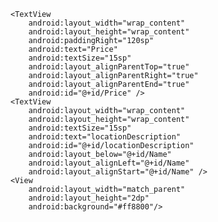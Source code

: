 <?xml version="1.0" encoding="utf-8"?>
<LinearLayout xmlns:android="http://schemas.android.com/apk/res/android"
    android:layout_width="match_parent"
    android:orientation="vertical"
    android:layout_height="match_parent">
    <TextView
        android:layout_width="wrap_content"
        android:layout_height="wrap_content"
        android:id="@+id/Name"
        android:text="Name"
        android:textSize="15sp"
        />
    <TextView
        android:layout_width="wrap_content"
        android:layout_height="wrap_content"
        android:text="Location"
        android:textSize="15sp"
        android:id="@+id/Location"
        android:layout_alignTop="@+id/Name"
        android:layout_alignParentLeft="true"
        android:layout_alignParentStart="true"
      />


    <TextView
        android:layout_width="wrap_content"
        android:layout_height="wrap_content"
        android:paddingRight="120sp"
        android:text="Price"
        android:textSize="15sp"
        android:layout_alignParentTop="true"
        android:layout_alignParentRight="true"
        android:layout_alignParentEnd="true"
        android:id="@+id/Price" />
    <TextView
        android:layout_width="wrap_content"
        android:layout_height="wrap_content"
        android:textSize="15sp"
        android:text="locationDescription"
        android:id="@+id/locationDescription"
        android:layout_below="@+id/Name"
        android:layout_alignLeft="@+id/Name"
        android:layout_alignStart="@+id/Name" />
    <View
        android:layout_width="match_parent"
        android:layout_height="2dp"
        android:background="#ff8800"/>

</LinearLayout>
